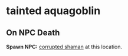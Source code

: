 # tainted aquagoblin
## On NPC Death

**Spawn NPC:**  [corrupted shaman](/npc/51002) at this location.




